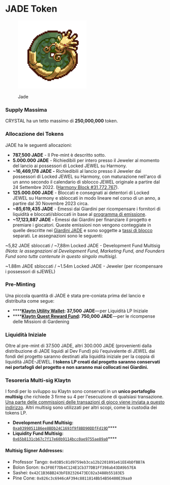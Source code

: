 # JADE Token

<figure><img src="../../.gitbook/assets/image (3) (2).png" alt=""><figcaption><p>Jade</p></figcaption></figure>

### Supply Massima

CRYSTAL ha un tetto massimo di **250,000,000** token.

### **Allocazione dei Tokens**

JADE ha le seguenti allocazioni:

* **787,500 JADE** - Il Pre-mint è descritto sotto.
* **5.000.000 JADE** - Richiedibili per intero presso il Jeweler al momento del lancio ai possessori di Locked JEWEL su Harmony.
* **\~16,469,178 JADE -** Richiedibili al lancio presso il Jeweler dai possessori di Locked JEWEL su Harmony, con maturazione nell'arco di un anno secondo il calendario di sblocco JEWEL originale a partire dal 24 Settembre 2022. ([Harmony Block #31,772,767](https://explorer.harmony.one/block/31772767)).
* **125.000.000 JADE** - Bloccati e consegnati ai detentori di Locked JEWEL su Harmony e sbloccati in modo lineare nel corso di un anno, a partire dal 30 Novembre 2023 circa.
* **\~85,619,435 JADE** - Emessi dai Giardini per ricompensare i fornitori di liquidità e bloccati/sbloccati in base al [programma di emissione](../the-gardens/giardini-jade.md#issuance-schedule).
* **\~17,123,887 JADE -** Emessi dai Giardini per finanziare il progetto e premiare i giocatori. Queste emissioni non vengono conteggiate in quelle descritte nei [Giardini JADE](../the-gardens/giardini-jade.md) e sono soggette a [tassi di blocco](../the-gardens/#modello-di-locking-blocco) separati. Le assegnazioni sono le seguenti:

\~5,82 JADE sbloccati / \~7,88m Locked JADE - Development Fund Multisig\
_(Nota: le assegnazioni al Development Fund, Marketing Fund, and Founders Fund sono tutte contenute in questo singolo multisig)._

\~1.88m JADE sbloccati / \~1.54m Locked JADE - Jeweler (per ricompensare i possessori di sJEWEL)

### **Pre-Minting**&#x20;

Una piccola quantità di JADE è stata pre-coniata prima del lancio e distribuita come segue:

* ****[**Klaytn Utility Wallet**](https://scope.klaytn.com/account/0xfECBd8Dd13fB958594Ad5d22d477786622A58Bca)**: 37,500  JADE**— per Liquidità LP Iniziale
* ****[**Klaytn Quest Reward Fund**](https://scope.klaytn.com/account/0x24D557a1C580ec8B78E6e0de910df5E0CE090049)**: 750,000 JADE** —per le ricompense delle Missioni di Gardening



### **Liquidità Iniziale**

Oltre al pre-mint di 37.500 JADE, altri 300.000 JADE (provenienti dalla distribuzione di JADE liquidi al Dev Fund) più l'equivalente di JEWEL dai fondi del progetto saranno destinati alla liquidità iniziale per la coppia di liquidità JADE-JEWEL. **I tokens LP creati dal progetto saranno conservati nei portafogli del progetto e non saranno mai collocati nei Giardini.**

### **Tesoreria Multi-sig Klaytn**

I fondi per lo sviluppo su Klaytn sono conservati in un **unico portafoglio multisig** che richiede 3 firme su 4 per l'esecuzione di qualsiasi transazione. [Una parte delle commissioni delle transazioni di gioco viene inviata a questo indirizzo](./#transazioni-e-distribuzione-delle-commissioni). Altri multisig sono utilizzati per altri scopi, come la custodia dei tokens LP.

* **Development Fund Multisig:** [`0xa03990511B6ee8BDb24C1693f9f8BD90DDfFd19D`](https://scope.klaytn.com/account/0xa03990511B6ee8BDb24C1693f9f8BD90DDfFd19D)****
* **Liquidity Fund Multisig:** [`0x65b8131cb67c7f17e60b9114bcc0ae9755ae89a0`](https://scope.klaytn.com/account/0x65b8131cb67c7f17e60b9114bcc0ae9755ae89a0)****

#### **Multisig Signer Addresses:**

* Professor Tango: `0x03B5c81d9759eb3ca12b2201891e61EE4bDfBB7A`
* Bolon Soron: `0x3F0Ef7Db4C124E1Cb377DB1Ff398ab43DA9b57EA`&#x20;
* Sashei: `0x42C1B36BB243bFE02326473EC02a3488b55183E5`&#x20;
* Pine Cone: `0x826c3c6946cAF394c8811814Bb54B56480E39aa9`
